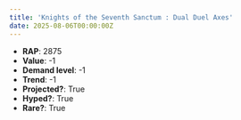 ```yaml
---
title: 'Knights of the Seventh Sanctum : Dual Duel Axes'
date: 2025-08-06T00:00:00Z
---
```

- **RAP**: 2875
- **Value**: -1
- **Demand level**: -1
- **Trend**: -1
- **Projected?**: True
- **Hyped?**: True
- **Rare?**: True
